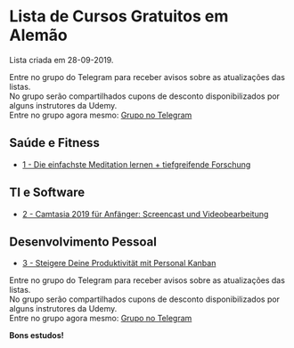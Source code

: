 # Lista de Cursos Gratuitos em Alemão

Lista criada em 28-09-2019.

Entre no grupo do Telegram para receber avisos sobre as atualizações das listas.  
No grupo serão compartilhados cupons de desconto disponibilizados por alguns instrutores da Udemy.  
Entre no grupo agora mesmo: [Grupo no Telegram](http://bit.ly/2UvKbVX)


## Saúde e Fitness
 - [ 1 - Die einfachste Meditation lernen + tiefgreifende Forschung](https://www.udemy.com/course/die-einfachste-meditation-lernen-tiefgreifende-forschung/?deal_code=UDEAFFSYF919&ranMID=39197&ranEAID=FYTGsFWqJEA&ranSiteID=FYTGsFWqJEA-gz2.zonSWB8Z_5QToRu_6A&LSNPUBID=FYTGsFWqJEA)


## TI e Software
 - [ 2 - Camtasia 2019 für Anfänger: Screencast und Videobearbeitung](https://www.udemy.com/course/camtasia-2019-fur-beginner-screencast-und-videobearbeitung/?deal_code=UDEAFFSYF919&ranMID=39197&ranEAID=FYTGsFWqJEA&ranSiteID=FYTGsFWqJEA-gz2.zonSWB8Z_5QToRu_6A&LSNPUBID=FYTGsFWqJEA)


## Desenvolvimento Pessoal
 - [ 3 - Steigere Deine Produktivität mit Personal Kanban](https://www.udemy.com/course/steigere-deine-produktivitat-mit-personal-kanban/?deal_code=UDEAFFSYF919&ranMID=39197&ranEAID=FYTGsFWqJEA&ranSiteID=FYTGsFWqJEA-gz2.zonSWB8Z_5QToRu_6A&LSNPUBID=FYTGsFWqJEA)


Entre no grupo do Telegram para receber avisos sobre as atualizações das listas.  
No grupo serão compartilhados cupons de desconto disponibilizados por alguns instrutores da Udemy.  
Entre no grupo agora mesmo: [Grupo no Telegram](http://bit.ly/2UvKbVX)


**Bons estudos!**
